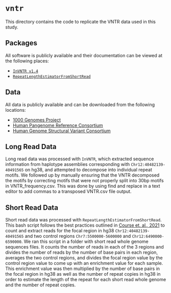 # `vntr`

This directory contains the code to replicate the VNTR data used in this study.

## Packages

All software is publicly available and their documentation can be viewed at the following places:

- [`InVNTR v1.4`](https://github.com/ValdmanisLab/InVNTR)
- [`RepeatLengthEstimatorFromShortRead`](https://github.com/ValdmanisLab/RepeatLengthEstimatorFromShortRead)


## Data

All data is publicly available and can be downloaded from the following locations:

- [1000 Genomes Project](http://ftp.sra.ebi.ac.uk/vol1/run/ERR323/)
- [Human Pangenome Reference Consortium](https://projects.ensembl.org/hprc/)
- [Human Genome Structural Variant Consortium](https://www.internationalgenome.org/data-portal/data-collection/hgsvc2)

## Long Read Data

Long read data was processed with `InVNTR`, which extracted sequence information from haplotype assemblies corresponding with `Chr12:40482139-40491565` on hg38, and attempted to decompose into individual repeat motifs. We followed up by manually ensuring that the VNTR decomposed the motifs by correcting motifs that were not properly split into 30bp motifs in VNTR_frequency.csv. This was done by using find and replace in a text editor to add commas to a transposed VNTR.csv file output.

## Short Read Data

Short read data was processed with `RepeatLengthEstimatorFromShortRead`. This bash script follows the best practices outlined in [Course et. al., 2021](10.1101/gr.275560.121) to count and extract reads for the focal region in hg38 `Chr12:40482139-40491565` and two control regions `Chr7:5500000-5600000` and `Chr12:6490000-6590000`. We ran this script in a folder with short read whole genome sequences files. It counts the number of reads in each of the 3 regions and divides the number of reads by the number of base pairs in each region, averages the two control regions, and divides the focal region value by the control region value to come up with an enrichment value for each sample. This enrichment value was then multiplied by the number of base pairs in the focal region in hg38 as well as the number of repeat copies in hg38 in order to estimate the length of the repeat for each short read whole genome and the number of repeat copies. 
